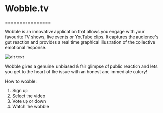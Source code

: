 # Wobble.tv
================

Wobble is an innovative application that allows you engage with your favourite TV shows, live events or YouTube clips. It captures the audience's gut reaction and provides a real time graphical illustration of the collective emotional response.

![alt text](http://wobble.tv/images/wobbleGood.gif "Demo")


Wobble gives a genuine, unbiased & fair glimpse of public reaction and lets you get to the heart of the issue with an honest and immediate outcry!

How to wobble:
1. Sign up
2. Select the video
3. Vote up  or down 
4. Watch the wobble
